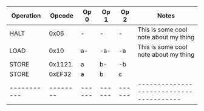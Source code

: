 | Operation   | Opcode   | Op 0   | Op 1   | Op 2   | Notes                                   |
|-------------|----------|--------|--------|--------|-----------------------------------------|
| HALT        | 0x06     | -      | -      | -      | This is some cool note about my thing   |
| LOAD        | 0x10     | a-     | -a-    | -a     | This is some cool note about my thing   |
| STORE       | 0x1121   | a      | b-     | -b     |                                         |
| STORE       | 0xEF32   | a      | b      | c      |                                         |
| ----------- | -------- | ------ | ------ | ------ | --------------------------------------- |
